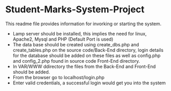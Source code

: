 # Student-Marks-System-Project

This readme file provides information for invorking or starting the system.

- Lamp server should be installed, this implies the need for linux, Apache2, Mysql and PHP (Default Port is used)
- The data base should be created using create_dbs.php and create_tables.php on the source code/Back-End directory, login details for the database should be added on these files as well as config.php and config_2.php found in source code Front-End directory.
- In VAR/WWW ddirectory the files from the Back-End and Front-End should be added.
- From the browser go to localhost/login.php
- Enter valid credentials, a successful login would get you into the system   
  

  

